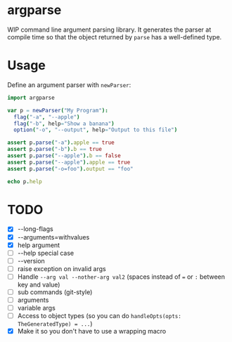 # argparse

WIP command line argument parsing library.  It generates the parser at compile time so that the object returned by `parse` has a well-defined type.

# Usage

Define an argument parser with `newParser`:

```nim
import argparse

var p = newParser("My Program"):
  flag("-a", "--apple")
  flag("-b", help="Show a banana")
  option("-o", "--output", help="Output to this file")

assert p.parse("-a").apple == true
assert p.parse("-b").b == true
assert p.parse("--apple").b == false
assert p.parse("--apple").apple == true
assert p.parse("-o=foo").output == "foo"

echo p.help
```


# TODO

- [X] --long-flags
- [X] --arguments=withvalues
- [X] help argument
- [ ] --help special case
- [ ] --version
- [ ] raise exception on invalid args
- [ ] Handle `--arg val --nother-arg val2` (spaces instead of `=` or `:` between key and value)
- [ ] sub commands (git-style)
- [ ] arguments
- [ ] variable args
- [ ] Access to object types (so you can do `handleOpts(opts: TheGeneratedType) = ...`)
- [X] Make it so you don't have to use a wrapping macro

